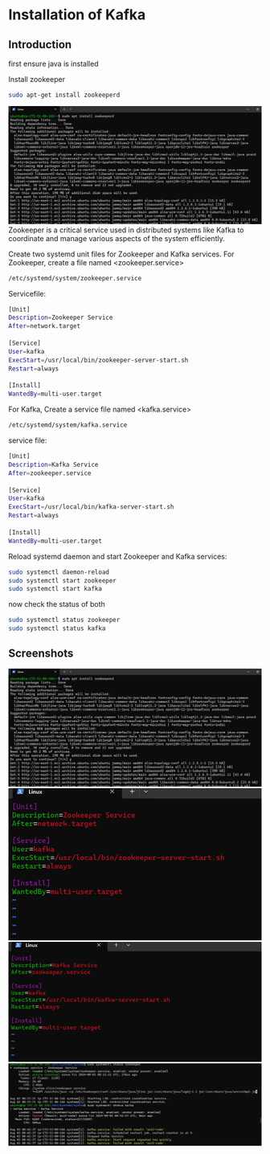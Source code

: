 # Installation of Kafka

## Introduction

first ensure java is installed

Install zookeeper 
```bash 
sudo apt-get install zookeeperd
```
![image](images/kafka1.png)
Zookeeper is a critical service used in distributed systems like Kafka to coordinate and manage various aspects of the system efficiently.

Create two systemd unit files for Zookeeper and Kafka services. 
For Zookeeper, create a file named <zookeeper.service>
```bash
/etc/systemd/system/zookeeper.service
```

Servicefile:

```bash
[Unit]
Description=Zookeeper Service
After=network.target

[Service]
User=kafka
ExecStart=/usr/local/bin/zookeeper-server-start.sh
Restart=always

[Install]
WantedBy=multi-user.target
```

For Kafka, Create a service file named  <kafka.service>
```bash
/etc/systemd/system/kafka.service
```
service file:

```bash
[Unit]
Description=Kafka Service
After=zookeeper.service

[Service]
User=kafka
ExecStart=/usr/local/bin/kafka-server-start.sh
Restart=always

[Install]
WantedBy=multi-user.target
```
Reload systemd daemon and start Zookeeper and Kafka services:

```bash
sudo systemctl daemon-reload
sudo systemctl start zookeeper
sudo systemctl start kafka
```
now check the status of both

```bash
sudo systemctl status zookeeper
sudo systemctl status kafka
```

## Screenshots
![image](images/kafka1.png)
![image](images/kafka3.png)
![image](images/kafka4.png)
![image](images/kafka5.png)
